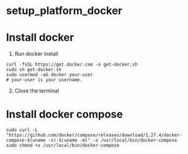 # setup_platform_docker

# Install docker
1. Run docker install
```
curl -fsSL https://get.docker.com -o get-docker.sh
sudo sh get-docker.sh
sudo usermod -aG docker your-user
# your-user is your username.
```
2. Close the terminal

# Install docker compose
```
sudo curl -L "https://github.com/docker/compose/releases/download/1.27.4/docker-compose-$(uname -s)-$(uname -m)" -o /usr/local/bin/docker-compose
sudo chmod +x /usr/local/bin/docker-compose
```
